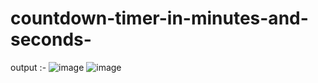 # countdown-timer-in-minutes-and-seconds-

output :-
![image](https://github.com/anjipunsi/countdown-timer-in-minutes-and-seconds-/assets/108992453/ec0c4baa-659a-4a98-b2b1-1618481a29bf)
![image](https://github.com/anjipunsi/countdown-timer-in-minutes-and-seconds-/assets/108992453/2d174d76-6318-423c-b3c2-34ce54ba5aab)

